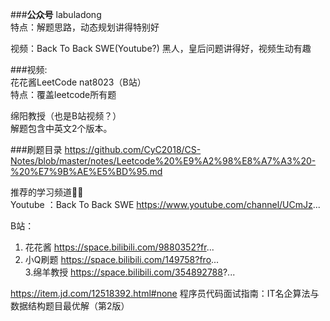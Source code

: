 ###**公众号**
labuladong  
特点：解题思路，动态规划讲得特别好

视频：Back To Back SWE(Youtube?)
黑人，皇后问题讲得好，视频生动有趣

###视频:  
花花酱LeetCode      nat8023（B站）  
特点：覆盖leetcode所有题

绵阳教授（也是B站视频？）  
解题包含中英文2个版本。

###刷题目录
https://github.com/CyC2018/CS-Notes/blob/master/notes/Leetcode%20%E9%A2%98%E8%A7%A3%20-%20%E7%9B%AE%E5%BD%95.md

推荐的学习频道👍🏻   
Youtube ：Back To Back SWE
https://www.youtube.com/channel/UCmJz...

B站：
1. 花花酱
https://space.bilibili.com/9880352?fr...
2. 小Q刷题
https://space.bilibili.com/149758?fro...  
3.绵羊教授
https://space.bilibili.com/354892788?...

https://item.jd.com/12518392.html#none
程序员代码面试指南：IT名企算法与数据结构题目最优解（第2版）